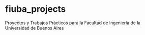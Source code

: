 # fiuba_projects
Proyectos y Trabajos Prácticos para la Facultad de Ingeniería de la Universidad de Buenos Aires

